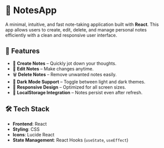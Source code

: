 # 📝 NotesApp

A minimal, intuitive, and fast note-taking application built with **React**. This app allows users to create, edit, delete, and manage personal notes efficiently with a clean and responsive user interface.

## 🚀 Features

- 🧠 **Create Notes** – Quickly jot down your thoughts.
- 📝 **Edit Notes** – Make changes anytime.
- 🗑️ **Delete Notes** – Remove unwanted notes easily.
- 🌙 **Dark Mode Support** – Toggle between light and dark themes.
- 📱 **Responsive Design** – Optimized for all screen sizes.
- 💾 **LocalStorage Integration** – Notes persist even after refresh.

## 🛠️ Tech Stack

- **Frontend**: React
- **Styling**: CSS
- **Icons**: Lucide React
- **State Management**: React Hooks (`useState`, `useEffect`)

